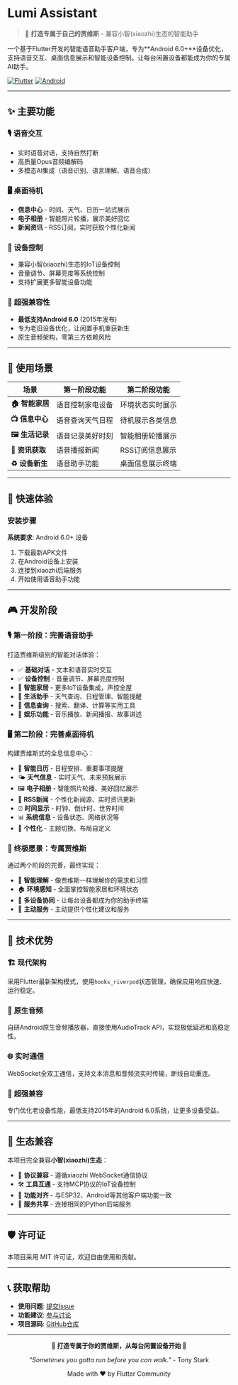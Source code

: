 # Lumi Assistant

> 🤖 **打造专属于自己的贾维斯** - 兼容小智(xiaozhi)生态的智能助手

一个基于Flutter开发的智能语音助手客户端，专为**Android 6.0+**设备优化，支持语音交互、桌面信息展示和智能设备控制。让每台闲置设备都能成为你的专属AI助手。

[![Flutter](https://img.shields.io/badge/Flutter-3.7.2+-blue.svg)](https://flutter.dev/)
[![Android](https://img.shields.io/badge/Android-6.0+%20(API%2023+)-green.svg)](https://developer.android.com/about/versions/marshmallow)

---

## ✨ 主要功能

### 🎙️ **语音交互**
- 实时语音对话，支持自然打断
- 高质量Opus音频编解码
- 多模态AI集成（语音识别、语言理解、语音合成）

### 🖥️ **桌面待机**
- **信息中心** - 时间、天气、日历一站式展示
- **电子相册** - 智能照片轮播，展示美好回忆
- **新闻资讯** - RSS订阅，实时获取个性化新闻

### 🔧 **设备控制**
- 兼容小智(xiaozhi)生态的IoT设备控制
- 音量调节、屏幕亮度等系统控制
- 支持扩展更多智能设备功能

### 📱 **超强兼容性**
- **最低支持Android 6.0** (2015年发布)
- 专为老旧设备优化，让闲置手机重获新生
- 原生音频架构，零第三方依赖风险

---

## 🎯 使用场景

| 场景 | 第一阶段功能 | 第二阶段功能 |
|------|--------------|--------------|
| **🏠 智能家居** | 语音控制家电设备 | 环境状态实时展示 |
| **📺 信息中心** | 语音查询天气日程 | 待机展示各类信息 |
| **🖼️ 生活记录** | 语音记录美好时刻 | 智能相册轮播展示 |
| **📰 资讯获取** | 语音播报新闻 | RSS订阅信息展示 |
| **♻️ 设备新生** | 语音助手功能 | 桌面信息展示终端 |

---

## 🚀 快速体验

### 安装步骤
**系统要求**: Android 6.0+ 设备
1. 下载最新APK文件
2. 在Android设备上安装
3. 连接到xiaozhi后端服务
4. 开始使用语音助手功能

---

## 🎮 开发阶段

### 🎙️ **第一阶段：完善语音助手**
打造贾维斯级别的智能对话体验：
- ✅ **基础对话** - 文本和语音实时交互
- ✅ **设备控制** - 音量调节、屏幕亮度控制
- 🔄 **智能家居** - 更多IoT设备集成，声控全屋
- 🔄 **生活助手** - 天气查询、日程管理、智能提醒
- 🔄 **信息查询** - 搜索、翻译、计算等实用工具
- 🔄 **娱乐功能** - 音乐播放、新闻播报、故事讲述

### 🖥️ **第二阶段：完善桌面待机**
构建贾维斯式的全息信息中心：
- 📅 **智能日历** - 日程安排、重要事项提醒
- 🌤️ **天气信息** - 实时天气、未来预报展示
- 🖼️ **电子相册** - 智能照片轮播、美好回忆展示
- 📰 **RSS新闻** - 个性化新闻源、实时资讯更新
- ⏰ **时间显示** - 时钟、倒计时、世界时间
- 📊 **系统信息** - 设备状态、网络状况等
- 🎨 **个性化** - 主题切换、布局自定义

### 🌟 **终极愿景：专属贾维斯**
通过两个阶段的完善，最终实现：
- 🧠 **智能理解** - 像贾维斯一样理解你的需求和习惯
- 🏠 **环境感知** - 全面掌控智能家居和环境状态
- 📱 **多设备协同** - 让每台设备都成为你的助手终端
- 🤖 **主动服务** - 主动提供个性化建议和服务

---

## 🤖 技术优势

### 🏗️ **现代架构**
采用Flutter最新架构模式，使用`hooks_riverpod`状态管理，确保应用响应快速、运行稳定。

### 🎵 **原生音频**
自研Android原生音频播放器，直接使用AudioTrack API，实现极低延迟和高稳定性。

### 🌐 **实时通信**
WebSocket全双工通信，支持文本消息和音频流实时传输，断线自动重连。

### 📱 **超强兼容**
专门优化老设备性能，最低支持2015年的Android 6.0系统，让更多设备受益。

---

## 🤝 生态兼容

本项目完全兼容**小智(xiaozhi)生态**：

- 🔗 **协议兼容** - 遵循xiaozhi WebSocket通信协议
- 🛠️ **工具互通** - 支持MCP协议的IoT设备控制
- 🎯 **功能对齐** - 与ESP32、Android等其他客户端功能一致
- 📡 **服务共享** - 连接相同的Python后端服务

---

## 🛡️ 许可证

本项目采用 MIT 许可证，欢迎自由使用和贡献。

---

## 📞 获取帮助

- **使用问题**: [提交Issue](https://github.com/your-username/lumi-assistant/issues)
- **功能建议**: [参与讨论](https://github.com/your-username/lumi-assistant/discussions)
- **项目源码**: [GitHub仓库](https://github.com/your-username/lumi-assistant)

---

<div align="center">

**🤖 打造专属于你的贾维斯，从每台闲置设备开始 🤖**

*"Sometimes you gotta run before you can walk."* - Tony Stark

Made with ❤️ by Flutter Community

</div>